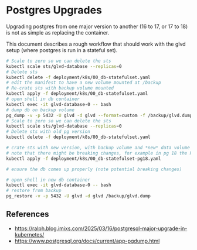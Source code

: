 # Postgres Upgrades

Upgrading postgres from one major version to another (16 to 17, or 17 to 18) is not as simple as replacing the container.

This document describes a rough workflow that should work with the glvd setup (where postgres is run in a stateful set).

```bash
# Scale to zero so we can delete the sts
kubectl scale sts/glvd-database --replicas=0
# Delete sts
kubectl delete -f deployment/k8s/00_db-statefulset.yaml
# edit the manifest to have a new volume mounted at /backup
# Re-crate sts with backup volume mounted
kubectl apply -f deployment/k8s/00_db-statefulset.yaml
# open shell in db container
kubectl exec -it glvd-database-0 -- bash
# dump db on backup volume
pg_dump -v -p 5432 -U glvd -d glvd --format=custom -f /backup/glvd.dump
# Scale to zero so we can delete the sts
kubectl scale sts/glvd-database --replicas=0
# Delete sts with old pg version
kubectl delete -f deployment/k8s/00_db-statefulset.yaml

# crate sts with new version, with backup volume and *new* data volume
# note that there might be breaking changes, for example in pg 18 the PGDATA env var behaves differently
kubectl apply -f deployment/k8s/00_db-statefulset-pg18.yaml

# ensure the db comes up properly (note potential breaking changes)

# open shell in new db container
kubectl exec -it glvd-database-0 -- bash
# restore from backup
pg_restore -v -p 5432 -U glvd -d glvd /backup/glvd.dump
```

## References

- https://ralph.blog.imixs.com/2025/03/16/postgresql-major-upgrade-in-kubernetes/
- https://www.postgresql.org/docs/current/app-pgdump.html
